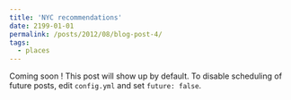 ```yaml
---
title: 'NYC recommendations'
date: 2199-01-01
permalink: /posts/2012/08/blog-post-4/
tags:
  - places
---
```


Coming soon !
This post will show up by default. To disable scheduling of future posts, edit `config.yml` and set `future: false`. 

